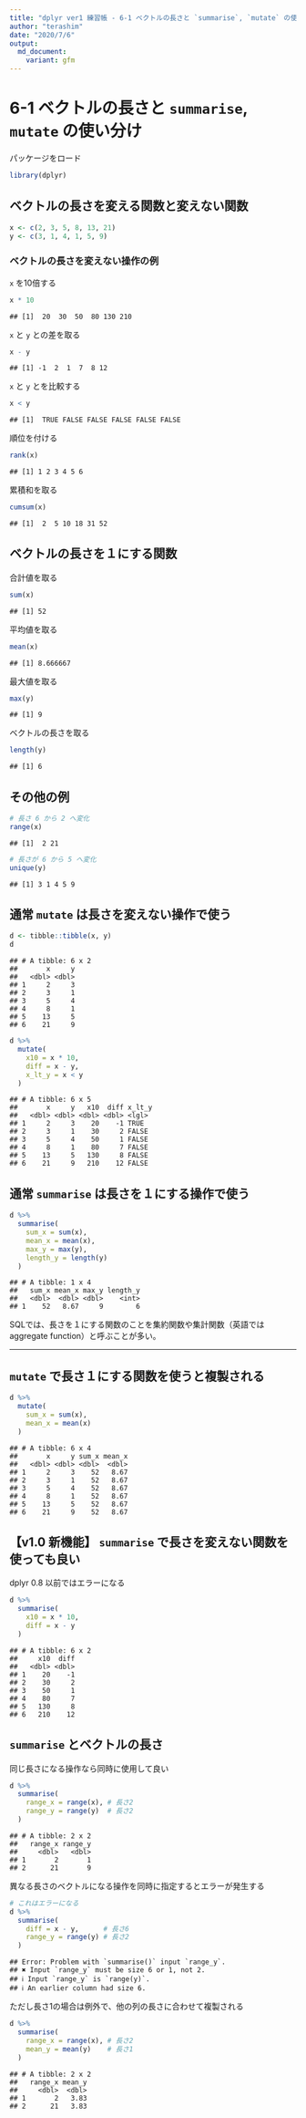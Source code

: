 ```yaml
---
title: "dplyr ver1 練習帳 - 6-1 ベクトルの長さと `summarise`, `mutate` の使い分け"
author: "terashim"
date: "2020/7/6"
output:
  md_document:
    variant: gfm
---
```


# 6-1 ベクトルの長さと `summarise`, `mutate` の使い分け

パッケージをロード


```r
library(dplyr)
```

## ベクトルの長さを変える関数と変えない関数


```r
x <- c(2, 3, 5, 8, 13, 21)
y <- c(3, 1, 4, 1, 5, 9)
```

### ベクトルの長さを変えない操作の例

`x` を10倍する


```r
x * 10
```

```
## [1]  20  30  50  80 130 210
```

`x` と `y` との差を取る


```r
x - y
```

```
## [1] -1  2  1  7  8 12
```

`x` と `y` とを比較する


```r
x < y
```

```
## [1]  TRUE FALSE FALSE FALSE FALSE FALSE
```

順位を付ける


```r
rank(x)
```

```
## [1] 1 2 3 4 5 6
```

累積和を取る


```r
cumsum(x)
```

```
## [1]  2  5 10 18 31 52
```

## ベクトルの長さを１にする関数

合計値を取る


```r
sum(x)
```

```
## [1] 52
```

平均値を取る


```r
mean(x)
```

```
## [1] 8.666667
```

最大値を取る


```r
max(y)
```

```
## [1] 9
```

ベクトルの長さを取る


```r
length(y)
```

```
## [1] 6
```

## その他の例


```r
# 長さ 6 から 2 へ変化
range(x)
```

```
## [1]  2 21
```



```r
# 長さが 6 から 5 へ変化
unique(y)
```

```
## [1] 3 1 4 5 9
```

## 通常 `mutate` は長さを変えない操作で使う


```r
d <- tibble::tibble(x, y) 
d
```

```
## # A tibble: 6 x 2
##       x     y
##   <dbl> <dbl>
## 1     2     3
## 2     3     1
## 3     5     4
## 4     8     1
## 5    13     5
## 6    21     9
```


```r
d %>% 
  mutate(
    x10 = x * 10,
    diff = x - y,
    x_lt_y = x < y
  )
```

```
## # A tibble: 6 x 5
##       x     y   x10  diff x_lt_y
##   <dbl> <dbl> <dbl> <dbl> <lgl> 
## 1     2     3    20    -1 TRUE  
## 2     3     1    30     2 FALSE 
## 3     5     4    50     1 FALSE 
## 4     8     1    80     7 FALSE 
## 5    13     5   130     8 FALSE 
## 6    21     9   210    12 FALSE
```

## 通常 `summarise` は長さを１にする操作で使う


```r
d %>% 
  summarise(
    sum_x = sum(x),
    mean_x = mean(x),
    max_y = max(y),
    length_y = length(y)
  )
```

```
## # A tibble: 1 x 4
##   sum_x mean_x max_y length_y
##   <dbl>  <dbl> <dbl>    <int>
## 1    52   8.67     9        6
```

SQLでは、長さを１にする関数のことを集約関数や集計関数（英語では aggregate function）と呼ぶことが多い。

---

## `mutate` で長さ１にする関数を使うと複製される


```r
d %>% 
  mutate(
    sum_x = sum(x),
    mean_x = mean(x)
  )
```

```
## # A tibble: 6 x 4
##       x     y sum_x mean_x
##   <dbl> <dbl> <dbl>  <dbl>
## 1     2     3    52   8.67
## 2     3     1    52   8.67
## 3     5     4    52   8.67
## 4     8     1    52   8.67
## 5    13     5    52   8.67
## 6    21     9    52   8.67
```

## 【v1.0 新機能】 `summarise` で長さを変えない関数を使っても良い

dplyr 0.8 以前ではエラーになる


```r
d %>%
  summarise(
    x10 = x * 10,
    diff = x - y
  )
```

```
## # A tibble: 6 x 2
##     x10  diff
##   <dbl> <dbl>
## 1    20    -1
## 2    30     2
## 3    50     1
## 4    80     7
## 5   130     8
## 6   210    12
```

## `summarise` とベクトルの長さ

同じ長さになる操作なら同時に使用して良い


```r
d %>% 
  summarise(
    range_x = range(x), # 長さ2
    range_y = range(y)  # 長さ2
  )
```

```
## # A tibble: 2 x 2
##   range_x range_y
##     <dbl>   <dbl>
## 1       2       1
## 2      21       9
```
異なる長さのベクトルになる操作を同時に指定するとエラーが発生する


```r
# これはエラーになる
d %>% 
  summarise(
    diff = x - y,      # 長さ6
    range_y = range(y) # 長さ2
  )
```

```
## Error: Problem with `summarise()` input `range_y`.
## ✖ Input `range_y` must be size 6 or 1, not 2.
## ℹ Input `range_y` is `range(y)`.
## ℹ An earlier column had size 6.
```

ただし長さ1の場合は例外で、他の列の長さに合わせて複製される


```r
d %>% 
  summarise(
    range_x = range(x), # 長さ2
    mean_y = mean(y)    # 長さ1
  )
```

```
## # A tibble: 2 x 2
##   range_x mean_y
##     <dbl>  <dbl>
## 1       2   3.83
## 2      21   3.83
```


